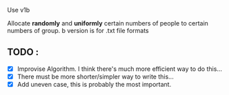 Use v1b

Allocate **randomly** and **uniformly** certain numbers of people to certain numbers of group. b version is for .txt file formats

## TODO :
- [x] Improvise Algorithm. I think there's much more efficient way to do this...
- [x] There must be more shorter/simpler way to write this...
- [x] Add uneven case, this is probably the most important.
